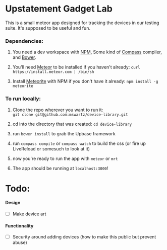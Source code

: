 # Upstatement Gadget Lab
This is a small meteor app designed for tracking the devices in our testing suite. It's supposed to be useful and fun.

### Dependencies:
1. You need a dev workspace with [NPM](https://npmjs.org/), Some kind of [Compass](http://compass-style.org/) compiler, and [Bower](http://bower.io/).

2. You'll need [Meteor](https://www.meteor.com/) to be installed if you haven't already:
`curl https://install.meteor.com | /bin/sh`

3. Install [Meteorite](https://github.com/oortcloud/meteorite) with NPM if you don't have it already:
`npm install -g meteorite`


### To run locally:
1. Clone the repo wherever you want to run it:   
`git clone git@github.com:mswartz/device-library.git`   

2. cd into the directory that was created:
`cd device-library`

3. run `bower install` to grab the Upbase framework

4. run `compass compile` or `compass watch` to build the css (or fire up LiveReload or somesuch to look at it)

5. now you're ready to run the app with `meteor` or `mrt`

6. The app should be running at `localhost:3000`!


# Todo:
#### Design
- [ ] Make device art

#### Functionality
- [ ] Security around adding devices (how to make this public but prevent abuse)
